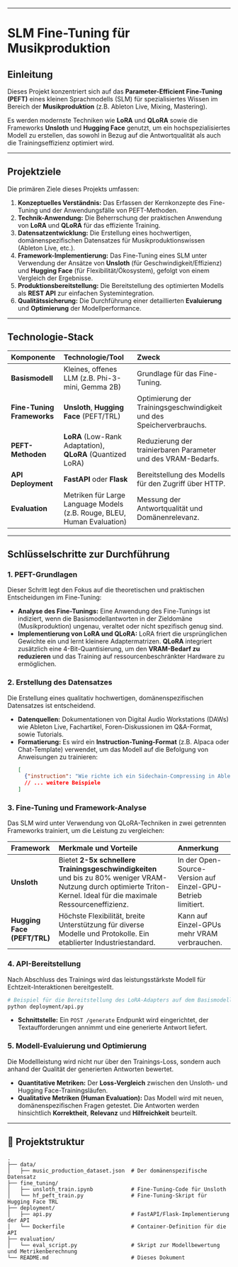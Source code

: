 
-----

#  SLM Fine-Tuning für Musikproduktion

## Einleitung

Dieses Projekt konzentriert sich auf das **Parameter-Efficient Fine-Tuning (PEFT)** eines kleinen Sprachmodells (SLM) für spezialisiertes Wissen im Bereich der **Musikproduktion** (z.B. Ableton Live, Mixing, Mastering).

Es werden modernste Techniken wie **LoRA** und **QLoRA** sowie die Frameworks **Unsloth** und **Hugging Face** genutzt, um ein hochspezialisiertes Modell zu erstellen, das sowohl in Bezug auf die Antwortqualität als auch die Trainingseffizienz optimiert wird.

-----

##  Projektziele

Die primären Ziele dieses Projekts umfassen:

1.  **Konzeptuelles Verständnis:** Das Erfassen der Kernkonzepte des Fine-Tuning und der Anwendungsfälle von PEFT-Methoden.
2.  **Technik-Anwendung:** Die Beherrschung der praktischen Anwendung von **LoRA** und **QLoRA** für das effiziente Training.
3.  **Datensatzentwicklung:** Die Erstellung eines hochwertigen, domänenspezifischen Datensatzes für Musikproduktionswissen (Ableton Live, etc.).
4.  **Framework-Implementierung:** Das Fine-Tuning eines SLM unter Verwendung der Ansätze von **Unsloth** (für Geschwindigkeit/Effizienz) und **Hugging Face** (für Flexibilität/Ökosystem), gefolgt von einem Vergleich der Ergebnisse.
5.  **Produktionsbereitstellung:** Die Bereitstellung des optimierten Modells als **REST API** zur einfachen Systemintegration.
6.  **Qualitätssicherung:** Die Durchführung einer detaillierten **Evaluierung** und **Optimierung** der Modellperformance.

-----

##  Technologie-Stack

| Komponente | Technologie/Tool | Zweck |
| :--- | :--- | :--- |
| **Basismodell** | Kleines, offenes LLM (z.B. Phi-3-mini, Gemma 2B) | Grundlage für das Fine-Tuning. |
| **Fine-Tuning Frameworks** | **Unsloth**, **Hugging Face** (PEFT/TRL) | Optimierung der Trainingsgeschwindigkeit und des Speicherverbrauchs. |
| **PEFT-Methoden** | **LoRA** (Low-Rank Adaptation), **QLoRA** (Quantized LoRA) | Reduzierung der trainierbaren Parameter und des VRAM-Bedarfs. |
| **API Deployment** | **FastAPI** oder **Flask** | Bereitstellung des Modells für den Zugriff über HTTP. |
| **Evaluation** | Metriken für Large Language Models (z.B. Rouge, BLEU, Human Evaluation) | Messung der Antwortqualität und Domänenrelevanz. |

-----

##  Schlüsselschritte zur Durchführung

### 1\. PEFT-Grundlagen

Dieser Schritt legt den Fokus auf die theoretischen und praktischen Entscheidungen im Fine-Tuning:

  * **Analyse des Fine-Tunings:** Eine Anwendung des Fine-Tunings ist indiziert, wenn die Basismodellantworten in der Zieldomäne (Musikproduktion) ungenau, veraltet oder nicht spezifisch genug sind.
  * **Implementierung von LoRA und QLoRA:** LoRA friert die ursprünglichen Gewichte ein und lernt kleinere Adaptermatrizen. **QLoRA** integriert zusätzlich eine 4-Bit-Quantisierung, um den **VRAM-Bedarf zu reduzieren** und das Training auf ressourcenbeschränkter Hardware zu ermöglichen.

### 2\. Erstellung des Datensatzes

Die Erstellung eines qualitativ hochwertigen, domänenspezifischen Datensatzes ist entscheidend.

  * **Datenquellen:** Dokumentationen von Digital Audio Workstations (DAWs) wie Ableton Live, Fachartikel, Foren-Diskussionen im Q\&A-Format, sowie Tutorials.
  * **Formatierung:** Es wird ein **Instruction-Tuning-Format** (z.B. Alpaca oder Chat-Template) verwendet, um das Modell auf die Befolgung von Anweisungen zu trainieren:
    ```json
    [
      {"instruction": "Wie richte ich ein Sidechain-Compressing in Ableton Live 11 ein?", "response": "Es muss der Kompressor auf dem Ziel-Track platziert werden. In der Sidechain-Sektion des Kompressors ist der gewünschte Send-Kanal als Audioquelle zu wählen. Der Send-Pegel des Quell-Tracks ist auf Pre-Fader einzustellen..."},
      // ... weitere Beispiele
    ]
    ```

### 3\. Fine-Tuning und Framework-Analyse

Das SLM wird unter Verwendung von QLoRA-Techniken in zwei getrennten Frameworks trainiert, um die Leistung zu vergleichen:

| Framework | Merkmale und Vorteile | Anmerkung |
| :--- | :--- | :--- |
| **Unsloth** | Bietet **2-5x schnellere Trainingsgeschwindigkeiten** und bis zu 80% weniger VRAM-Nutzung durch optimierte Triton-Kernel. Ideal für die maximale Ressourceneffizienz. | In der Open-Source-Version auf Einzel-GPU-Betrieb limitiert. |
| **Hugging Face (PEFT/TRL)** | Höchste Flexibilität, breite Unterstützung für diverse Modelle und Protokolle. Ein etablierter Industriestandard. | Kann auf Einzel-GPUs mehr VRAM verbrauchen. |

### 4\. API-Bereitstellung

Nach Abschluss des Trainings wird das leistungsstärkste Modell für Echtzeit-Interaktionen bereitgestellt.

```bash
# Beispiel für die Bereitstellung des LoRA-Adapters auf dem Basismodell
python deployment/api.py
```

  * **Schnittstelle:** Ein `POST /generate` Endpunkt wird eingerichtet, der Textaufforderungen annimmt und eine generierte Antwort liefert.

### 5\. Modell-Evaluierung und Optimierung

Die Modellleistung wird nicht nur über den Trainings-Loss, sondern auch anhand der Qualität der generierten Antworten bewertet.

  * **Quantitative Metriken:** Der **Loss-Vergleich** zwischen den Unsloth- und Hugging Face-Trainingsläufen.
  * **Qualitative Metriken (Human Evaluation):** Das Modell wird mit neuen, domänenspezifischen Fragen getestet. Die Antworten werden hinsichtlich **Korrektheit**, **Relevanz** und **Hilfreichkeit** beurteilt.

-----

## 📂 Projektstruktur

```
.
├── data/
│   ├── music_production_dataset.json  # Der domänenspezifische Datensatz
├── fine_tuning/
│   ├── unsloth_train.ipynb            # Fine-Tuning-Code für Unsloth
│   └── hf_peft_train.py               # Fine-Tuning-Skript für Hugging Face TRL
├── deployment/
│   ├── api.py                         # FastAPI/Flask-Implementierung der API
│   └── Dockerfile                     # Container-Definition für die API
├── evaluation/
│   └── eval_script.py                 # Skript zur Modellbewertung und Metrikenberechnung
└── README.md                          # Dieses Dokument
```
